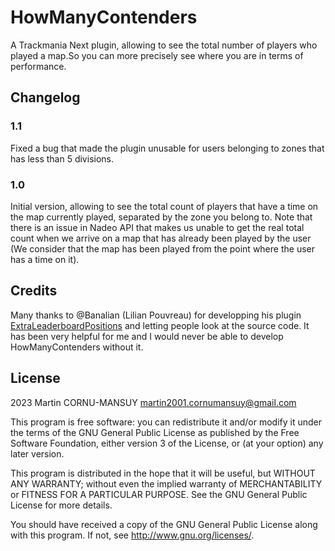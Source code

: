 # HowManyContenders
A Trackmania Next plugin, allowing to see the total number of players who played a map.So you can more precisely see where you are in terms of performance.

## Changelog
### 1.1
Fixed a bug that made the plugin unusable for users belonging to zones that has less than 5 divisions.

### 1.0
Initial version, allowing to see the total count of players that have a time on the map currently played, separated by the zone you belong to.
Note that there is an issue in Nadeo API that makes us unable to get the real total count when we arrive on a map that has already been played by the user (We consider that the map has been played from the point where the user has a time on it). 
## Credits
Many thanks to @Banalian (Lilian Pouvreau) for developping his plugin [ExtraLeaderboardPositions](https://github.com/Banalian/ExtraLeaderboardPositions) and letting people look at the source code. It has been very helpful for me and I would never be able to develop HowManyContenders without it.

## License
2023 Martin CORNU-MANSUY martin2001.cornumansuy@gmail.com

This program is free software: you can redistribute it and/or modify it under the terms of the GNU General Public License as published by the Free Software Foundation, either version 3 of the License, or (at your option) any later version.

This program is distributed in the hope that it will be useful, but WITHOUT ANY WARRANTY; without even the implied warranty of MERCHANTABILITY or FITNESS FOR A PARTICULAR PURPOSE. See the GNU General Public License for more details.

You should have received a copy of the GNU General Public License along with this program. If not, see http://www.gnu.org/licenses/.
